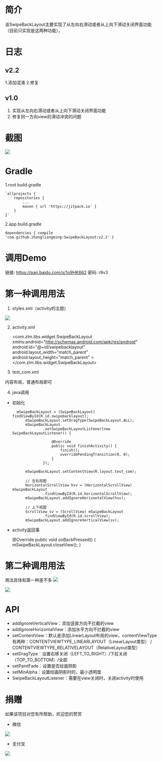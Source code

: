 # 简介 #
该SwipeBackLayout主要实现了从左向右滑动或者从上向下滑动关闭界面功能（目前只实现是这两种功能）。

# 日志 #
## v2.2 ##
1.添加混淆
2.修复

## v1.0 ##
1. 实现从左向右滑动或者从上向下滑动关闭界面功能
2. 修复同一方向view的滑动冲突的问题


# 截图 #

![](https://i.imgur.com/s08E8h0.png)

# Gradle #
1.root build.gradle

	`allprojects {
		repositories {
			...
			maven { url 'https://jitpack.io' }
		}
	}`
	
2.app build.gradle

`dependencies {
	         compile 'com.github.zhangliangming:SwipeBackLayout:v2.2'
	}`

# 调用Demo #

链接: https://pan.baidu.com/s/1o9HK662 密码: r9v3

# 第一种调用用法 #
1. styles.xml（activity的主题）

![](https://i.imgur.com/RDul7jX.png)

2. activity.xml

    <com.zlm.libs.widget.SwipeBackLayout xmlns:android="http://schemas.android.com/apk/res/android"
    android:id="@+id/swipebacklayout"
    android:layout_width="match_parent"
    android:layout_height="match_parent" >
    </com.zlm.libs.widget.SwipeBackLayout>

3. test_com.xml

内容布局，普通布局即可

4. java调用
- 初始化

        mSwipeBackLayout = (SwipeBackLayout) findViewById(R.id.swipebacklayout);
    		mSwipeBackLayout.setDragType(SwipeBackLayout.ALL);
    		mSwipeBackLayout
    				.setSwipeBackLayoutListener(new SwipeBackLayoutListener() {
    
    					@Override
    					public void finishActivity() {
    						finish();
    						overridePendingTransition(0, 0);
    					}
    				});
    
    		mSwipeBackLayout.setContentView(R.layout.test_com);
    
    		// 左右视图
    		HorizontalScrollView hsv = (HorizontalScrollView) mSwipeBackLayout
    				.findViewById(R.id.horizontalScrollView);
    		mSwipeBackLayout.addIgnoreHorizontalView(hsv);
    
    		// 上下视图
    		ScrollView sv = (ScrollView) mSwipeBackLayout
    				.findViewById(R.id.scrollView);
    		mSwipeBackLayout.addIgnoreVerticalView(sv);


- activity返回事

    @Override
    	public void onBackPressed() {
    		mSwipeBackLayout.closeView();
    	}
# 第二种调用用法 #

用法具体和第一种差不多
![](https://i.imgur.com/yv6GrwG.png)

![](https://i.imgur.com/vvtw2Zj.png)

# API #
- addIgnoreVerticalView：添加竖直方向不拦截的view
- addIgnoreHorizontalView：添加水平方向不拦截的view
- setContentView：默认是添加LinearLayout布局的view，contentViewType有两种：CONTENTVIEWTYPE_LINEARLAYOUT（LinearLayout类型） / CONTENTVIEWTYPE_RELATIVELAYOUT（RelativeLayout类型）
- setDragType：设置右移关闭（LEFT_TO_RIGHT）/下拉关闭（TOP_TO_BOTTOM）/全部
- setPaintFade：设置是否绘画阴影
- setMinAlpha：设置绘画阴影时的，最小透明度
- SwipeBackLayoutListener：需要在view关闭时，关闭activity时使用

# 捐赠 #
如果该项目对您有所帮助，欢迎您的赞赏

- 微信

![](https://i.imgur.com/e3hERHh.png)

- 支付宝

![](https://i.imgur.com/29AcEPA.png)